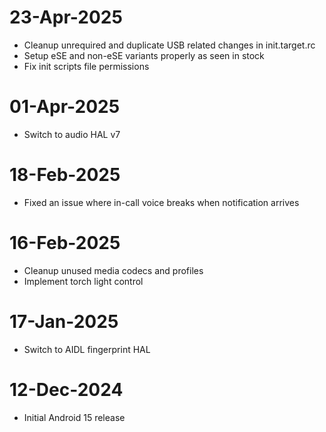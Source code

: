 # 23-Apr-2025
- Cleanup unrequired and duplicate USB related changes in init.target.rc
- Setup eSE and non-eSE variants properly as seen in stock
- Fix init scripts file permissions

# 01-Apr-2025
- Switch to audio HAL v7

# 18-Feb-2025
- Fixed an issue where in-call voice breaks when notification arrives

# 16-Feb-2025
- Cleanup unused media codecs and profiles
- Implement torch light control

# 17-Jan-2025
- Switch to AIDL fingerprint HAL

# 12-Dec-2024
- Initial Android 15 release
